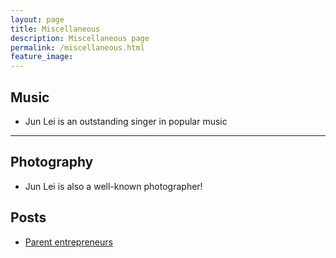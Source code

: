 ```yaml
---
layout: page
title: Miscellaneous
description: Miscellaneous page
permalink: /miscellaneous.html
feature_image: 
---
```


## Music
- Jun Lei is an outstanding singer in popular music

****

## Photography
- Jun Lei is also a well-known photographer!

## Posts
- [Parent entrepreneurs](_posts/2019-01-01-the-advantages-and-disadvantages-of-working-from-home.md)

